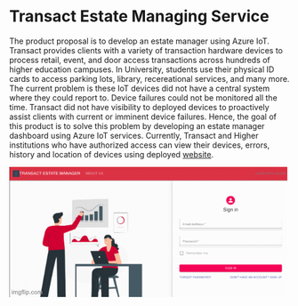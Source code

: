 # Transact Estate Managing Service
The product proposal is to develop an estate manager using Azure IoT. Transact provides clients with a variety of transaction hardware devices to process retail, event, and door access transactions across hundreds of higher education campuses. In University, students use their physical ID cards to access parking lots, library, recereational services, and many more. The current problem is these IoT devices did not have a central system where they could report to. Device failures could not be monitored all the time. Transact did not have visibility to deployed devices to proactively assist clients with current or imminent device failures. Hence, the goal of this product is to solve this problem by developing an estate manager dashboard using Azure IoT services. Currently, Transact and Higher institutions who have authorized access can view their devices, errors, history and location of devices using deployed <a target="_blank" href="https://transact-estate-manager.herokuapp.com/" >website</a>.

![Transact Estate Managing Service](TEMS.gif)